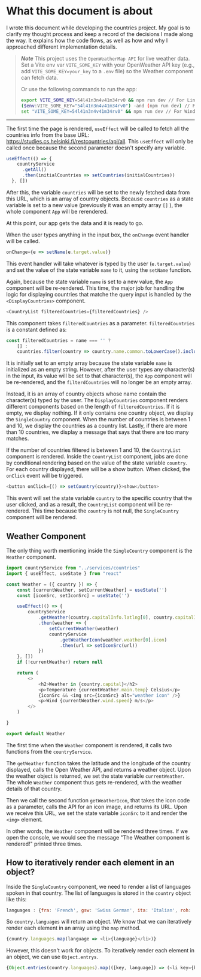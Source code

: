 # What this document is about

I wrote this document while developing the countries project. My goal is to clarify my thought process and keep a record of the decisions I made along the way. It explains how the code flows, as well as how and why I approached different implementation details.

> ***Note***
> This project uses the `OpenWeatherMap API` for live weather data. 
> Set a Vite env var `VITE_SOME_KEY` with your OpenWeather API key (e.g., add `VITE_SOME_KEY=your_key` to a `.env` file) so the Weather component can fetch data.
>
> Or use the following commands to run the app:
> 
>```bash
> export VITE_SOME_KEY=54l41n3n4v41m34rv0 && npm run dev // For Linux/macOS Bash
> ($env:VITE_SOME_KEY="54l41n3n4v41m34rv0") -and (npm run dev) // For Windows PowerShell
> set "VITE_SOME_KEY=54l41n3n4v41m34rv0" && npm run dev // For Windows cmd.exe
> ```
***

The first time the page is rendered, `useEffect` will be called to fetch all the countries info from the base URL: https://studies.cs.helsinki.fi/restcountries/api/all. This `useEffect` will only be called once because the second parameter doesn't specify any variable.

```JavaScript
useEffect(() => {
    countryService
      .getAll()
      .then(initialCountries => setCountries(initialCountries))
  }, [])
```

After this, the variable `countries` will be set to the newly fetched data from this URL, which is an array of country objects. Because `countries` as a state variable is set to a new value (previously it was an empty array `[]` ), the whole component `App` will be rerendered. 

At this point, our app gets the data and it is ready to go.

When the user types anything in the input box, the `onChange` event handler will be called. 

```JavaScript
onChange={e => setName(e.target.value)}
```

This event handler will take whatever is typed by the user (`e.target.value`) and set the value of the state variable `name` to it, using the `setName` function. 

Again, because the state variable `name` is set to a new value, the `App` component will be re-rendered. This time, the major job for handling the logic for displaying countries that matche the query input is handled by the `<DisplayCountries>` component.

```JavaScript
<CountryList filteredCountries={filteredCountries} />
```
This component takes `filteredCountries` as a parameter. `filteredCountries` is a constant defined as:

```JavaScript
const filteredCountries = name === '' ?
    [] :
    countries.filter(country => country.name.common.toLowerCase().includes(name.toLowerCase()))
```
It is initially set to an empty array because the state variable `name` is initialized as an empty string. However, after the user types any character(s) in the input, its value will be set to that character(s), the `App` component will be re-rendered, and the `filterdCountries` will no longer be an empty array.

Instead, it is an array of country objects whose name contain the character(s) typed by the user. The `DisplayCountries` component renders different components based on the length of `filteredCountries`. If it is empty, we display nothing. If it only contains one country object, we display the `SingleCountry` component. When the number of countries is between 1 and 10, we display the countries as a country list. Lastly, if there are more than 10 countries, we display a message that says that there are too many matches.

If the number of countries filtered is between 1 and 10, the `CountryList` component is rendered. Inside the `CountryList` component, jobs are done by conditional rendering based on the value of the state variable `country`. For each country displayed, there will be a show button. When clicked, the `onClick` event will be triggered.

```javascript
<button onClick={() => setCountry(country)}>show</button>
```

This event will set the state variable `country` to the specific country that the user clicked, and as a result, the `CountryList` component will be re-rendered. This time because the `country` is not null, the `SingleCountry` component will be rendered. 

## Weather Component
The only thing worth mentioning inside the `SingleCountry` component is the `Weather` component.

```javascript
import countryService from "../services/countries"
import { useEffect, useState } from "react"

const Weather = ({ country }) => {
    const [currentWeather, setCurrentWeather] = useState('')
    const [iconSrc, setIconSrc] = useState('')

    useEffect(() => {
        countryService
            .getWeather(country.capitalInfo.latlng[0], country.capitalInfo.latlng[1])
            .then(weather => {
                setCurrentWeather(weather)
                countryService
                    .getWeatherIcon(weather.weather[0].icon)
                    .then(url => setIconSrc(url))
            })
    }, [])
    if (!currentWeather) return null

    return (
        <>
            <h2>Weather in {country.capital}</h2>
            <p>Temperature {currentWeather.main.temp} Celsius</p>
            {iconSrc && <img src={iconSrc} alt="weather icon" />}
            <p>Wind {currentWeather.wind.speed} m/s</p>
        </>
    )

}

export default Weather
```

The first time when the `Weather` component is rendered, it calls two functions from the `countryService`. 

The `getWeather` function takes the latitude and the longitude of the country displayed, calls the Open Weather API, and returns a weather object. Upon the weather object is returned, we set the state variable `currentWeather`. The whole `Weather` component thus gets re-rendered, with the weather details of that country. 

Then we call the second function `getWeatherIcon`, that takes the icon code as a parameter, calls the API for an icon image, and returns its URL. Upon we receive this URL, we set the state variable `iconSrc` to it and render the `<img>` element.

In other words, the `Weather` component will be rendered three times. If we open the console, we would see the message "The Weather component is rendered!" printed three times. 

## How to iteratively render each element in an object?
Inside the `SingleCountry` component, we need to render a list of languages spoken in that country. The list of languages is stored in the `country` object like this:

```JavaScript
languages : {fra: 'French', gsw: 'Swiss German', ita: 'Italian', roh: 'Romansh'}
```

So `country.languages` will return an object. We know that we can iteratively render each element in an array using the `map` method.

```JavaScript
{country.languages.map(language => <li>{language}</li>)}
```
 However, this doesn't work for objects. To iteratively render each element in an object, we can use `Object.entrys`.

 ```JavaScript
 {Object.entries(country.languages).map(([key, language]) => (<li key={key}>{language}</li>))}
 ```